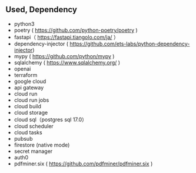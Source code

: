 ## Used, Dependency

- python3
- poetry ( https://github.com/python-poetry/poetry )
- fastapi（ https://fastapi.tiangolo.com/ja/ ）
- dependency-injector ( https://github.com/ets-labs/python-dependency-injector)
- mypy ( https://github.com/python/mypy )
- sqlalchemy ( https://www.sqlalchemy.org/ )
- openai
- terraform
- google cloud
- api gateway
- cloud run
- cloud run jobs
- cloud build
- cloud storage
- cloud sql（postgres sql 17.0）
- cloud scheduler
- cloud tasks
- pubsub
- firestore (native mode)
- secret manager
- auth0
- pdfminer.six ( https://github.com/pdfminer/pdfminer.six )
